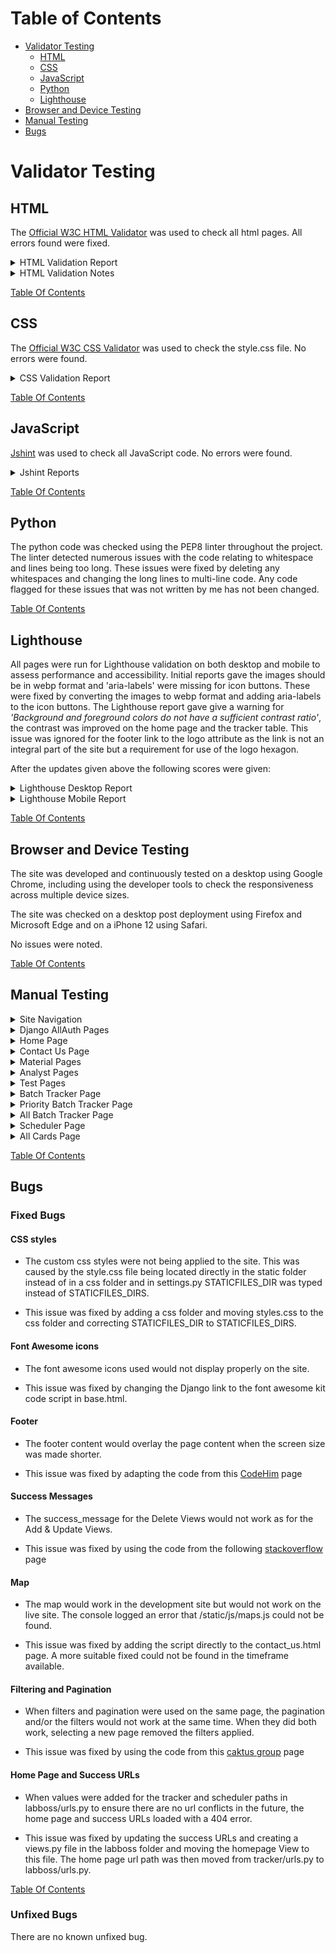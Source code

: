 # Table of Contents
- [Validator Testing](#validator-testing)
  * [HTML](#html)
  * [CSS](#css)
  * [JavaScript](#javascript)
  * [Python](#python)
  * [Lighthouse](#lighthouse)
- [Browser and Device Testing](#browser-and-device-testing)
- [Manual Testing](#manual-testing)
- [Bugs](#bugs)

# Validator Testing

## HTML

The [Official W3C HTML Validator](https://validator.w3.org/) was used to check all html pages. All errors found were fixed.

<details>

<summary>HTML Validation Report</summary>

| Page                     | Logged Out    | Logged In - Analyst | Logged In - Senior |
|--------------------------|:-------------:|:-------------------:|:------------------:|
| login.html               | Note 1        | N/A                 | N/A                |
| logout.html              | N/A           | Note 1              | Note 1             |
| signup.html              | Note 1        | N/A                 | N/A                |
| 400.html                 | Note 2 & 3    | N/A                 | N/A                |
| 403.html                 | N/A           | Note 3              | Note 3             |
| 404.html                 | Note 3        | N/A                 | N/A                |
| 500.html                 | Note 3        | N/A                 | N/A                |
| base.html                | Note 1        | Note 1              | Note 1             |
| index.html               | No errors     | No errors           | No errors          |
| contact_us.html          | No errors     | No errors           | No errors          |
| tracker.html             | N/A           | No errors           | No errors          |
| all_tracker.html         | N/A           | No errors           | No errors          |
| priority_tracker.html    | N/A           | No errors           | No errors          |
| add_batch.html           | N/A           | No errors           | No errors          |
| update_batch.html        | N/A           | N/A                 | No errors          |
| delete_batch.html        | N/A           | N/A                 | No errors          |
| material.html            | N/A           | N/A                 | No errors          |
| add_material.html        | N/A           | N/A                 | No errors          |
| update_material.html     | N/A           | N/A                 | No errors          |
| delete_material.html     | N/A           | N/A                 | No errors          |
| scheduler.html           | N/A           | Note 4              | Note 4             |
| all_scheduler.html       | N/A           | Note 4 & 5          | Note 4 & 5         |
| add_workload.html        | N/A           | No errors           | No errors          |
| update_workload.html     | N/A           | No errors           | No errors          |
| delete_workload.html     | N/A           | N/A                 | No errors          |
| all_delete_workload.html | N/A           | N/A                 | No errors          |
| analysts.html            | N/A           | N/A                 | No errors          |
| add_analyst.html         | N/A           | N/A                 | No errors          |
| update_analyst.html      | N/A           | N/A                 | No errors          |
| delete_analyst.html      | N/A           | N/A                 | No errors          |
| tests.html               | N/A           | N/A                 | No errors          |
| add_test.html            | N/A           | N/A                 | No errors          |
| update_test.html         | N/A           | N/A                 | No errors          |
| delete_test.html         | N/A           | N/A                 | No errors          |

</details>

<details>

<summary>HTML Validation Notes</summary>

### Notes

- Note 1:
login.html, logout.html, signup.html and base.html all had a trailing slash.
The trailing slash was removed to fix the error.

- Note 2:
400.html had an extra `</div>` that was not required.
This was removed to fix the error.

- Note 3:
All 4 error pages had the heading of `<h3>Lab Boss</h1>`.
The closing tag was changed to `</h3>` to fix the error.

- Note 4:
The icon links and toggle card form were enclosed in `<p></p>` tags.
The `<p></p>` tags were changed to `<div></div>` tags to fix the error.

- Note 5:
Page contained `<strike></strike>` tags, which are obsolete.
To fix the error these tags were removed and CSS was added to line through the required text.

</details>

[Table Of Contents](#table-of-contents)

## CSS

The [Official W3C CSS Validator](https://jigsaw.w3.org/css-validator/) was used to check the style.css file. No errors were found.

<details>

<summary>CSS Validation Report</summary>

![CSS Validation](readme_assets/css_validator.png)

</details>

[Table Of Contents](#table-of-contents)

## JavaScript

[Jshint](https://jshint.com/) was used to check all JavaScript code. No errors were found.

<details>

<summary>Jshint Reports</summary>

![Jshint - message timeout](readme_assets/messages_jshint.png)
![Jshint - map](readme_assets/map_jshint.png)
</details>

[Table Of Contents](#table-of-contents)

## Python

The python code was checked using the PEP8 linter throughout the project. The linter detected numerous issues with the code relating to whitespace and lines being too long. These issues were fixed by deleting any whitespaces and changing the long lines to multi-line code. Any code flagged for these issues that was not written by me has not been changed.

[Table Of Contents](#table-of-contents)

## Lighthouse

All pages were run for Lighthouse validation on both desktop and mobile to assess performance and accessibility. Initial reports gave the images should be in webp format and 'aria-labels' were missing for icon buttons. These were fixed by converting the images to webp format and adding aria-labels to the icon buttons.
The Lighthouse report gave give a warning for *'Background and foreground colors do not have a sufficient contrast ratio'*, the contrast was improved on the home page and the tracker table. This issue was ignored for the footer link to the logo attribute as the link is not an integral part of the site but a requirement for use of the logo hexagon.

After the updates given above the following scores were given:

<details>

<summary>Lighthouse Desktop Report</summary>

| Page                | Performance  | Accessibility | Best Practices  | SEO  |
|---------------------|:------------:|:-------------:|:---------------:|:----:|
| login               | 99           | 97            | 100             | 100  |
| logout              | 99           | 98            | 100             | 100  |
| signup              | 99           | 97            | 100             | 100  |
| home                | 99           | 97            | 100             | 100  |
| contact_us          | 99           | 98            | 92 (Note 6)     | 100  |
| tracker             | 99           | 98            | 100             | 100  |
| all_tracker         | 98           | 98            | 100             | 100  |
| priority_tracker    | 99           | 98            | 100             | 100  |
| add_batch           | 98           | 98            | 100             | 100  |
| update_batch        | 98           | 98            | 100             | 100  |
| delete_batch        | 98           | 98            | 100             | 100  |
| material            | 99           | 98            | 100             | 100  |
| add_material        | 98           | 98            | 100             | 100  |
| update_material     | 98           | 98            | 100             | 100  |
| delete_material     | 98           | 98            | 100             | 100  |
| scheduler           | 98           | 98            | 100             | 100  |
| all_scheduler       | 98           | 98            | 100             | 100  |
| add_workload        | 98           | 98            | 100             | 100  |
| update_workload     | 98           | 98            | 100             | 100  |
| delete_workload     | 98           | 98            | 100             | 100  |
| all_delete_workload | 98           | 98            | 100             | 100  |
| analysts            | 99           | 98            | 100             | 100  |
| add_analyst         | 99           | 98            | 100             | 100  |
| update_analyst      | 98           | 98            | 100             | 100  |
| delete_analyst      | 98           | 98            | 100             | 100  |
| tests               | 99           | 98            | 100             | 100  |
| add_test            | 98           | 98            | 100             | 100  |
| update_test         | 98           | 98            | 100             | 100  |
| delete_test         | 98           | 98            | 100             | 100  |

- Note 6:
The Lightouse best practies score was lower for the contact us page due to the map pin. This was ignored as the map was generated using an API.

![Lightouse Map](readme_assets/map_lighthouse.png)

</details>

<details>

<summary>Lighthouse Mobile Report</summary>

Due to the site being desiged for use in a laboratory, it is unlikely to be used on a mobile device. The mobile report was performed as site has been designed to be responsive so the browser size can be shrunk if desired.

The main issue reported for mobile devices was the font size of the logo attribute text and the copyright text in the footer are too small. This issue was not addressed due to these not being an integral part of the sites usage.

| Page                | Performance  | Accessibility | Best Practices  | SEO  |
|---------------------|:------------:|:-------------:|:---------------:|:----:|
| login               | 88           | 97            | 100             | 98   |
| logout              | 88           | 97            | 100             | 92   |
| signup              | 89           | 97            | 100             | 92   |
| home                | 94           | 98            | 100             | 92   |
| contact_us          | 85           | 98            | 92              | 92   |
| tracker             | 91           | 97            | 100             | 95   |
| all_tracker         | 91           | 97            | 100             | 97   |
| priority_tracker    | 94           | 97            | 100             | 95   |
| add_batch           | 88           | 97            | 100             | 92   |
| update_batch        | 88           | 97            | 100             | 92   |
| delete_batch        | 88           | 97            | 100             | 100  |
| material            | 91           | 97            | 100             | 93   |
| add_material        | 88           | 97            | 100             | 92   |
| update_material     | 89           | 97            | 100             | 92   |
| delete_material     | 88           | 97            | 100             | 100  |
| scheduler           | 83           | 97            | 100             | 98   |
| all_scheduler       | 86           | 97            | 100             | 98   |
| add_workload        | 88           | 97            | 100             | 92   |
| update_workload     | 88           | 97            | 100             | 92   |
| delete_workload     | 88           | 97            | 100             | 100  |
| all_delete_workload | 88           | 97            | 100             | 100  |
| analysts            | 86           | 97            | 100             | 100  |
| add_analyst         | 88           | 97            | 100             | 92   |
| update_analyst      | 89           | 97            | 100             | 92   |
| delete_analyst      | 88           | 97            | 100             | 100  |
| tests               | 86           | 97            | 100             | 85   |
| add_test            | 89           | 97            | 100             | 92   |
| update_test         | 88           | 97            | 100             | 92   |
| delete_test         | 88           | 97            | 100             | 100  |

</details>

[Table Of Contents](#table-of-contents)

## Browser and Device Testing

The site was developed and continuously tested on a desktop using Google Chrome, including using the developer tools to check the responsiveness across multiple device sizes. 

The site was checked on a desktop post deployment using Firefox and Microsoft Edge and on a iPhone 12 using Safari.

No issues were noted.

[Table Of Contents](#table-of-contents)

## Manual Testing

<details>

<summary>Site Navigation</summary>

| Feature                  | Action     | Expected Result                      | Pass/Fail |
|--------------------------|------------|--------------------------------------|-----------|
| Screen size above 992px  |                                                               |
| Logged out                                                                               |
| Site logo                | Click      | Open Home page                       | Pass      |
| Login link               | Click      | Open Login page                      | Pass      |
| Register link            | Click      | Open Signup page                     | Pass      |
| Contact Us link          | Click      | Open Contact Us page                 | Pass      |
| Nav options available    | Display    | No further nav options are available | Pass      |
| All Nav links            | Hover      | Change text colour                   | Pass      |
| Logged in as Analyst                                                                     |
| Site logo                | Click      | Open Home page                       | Pass      |
| Batch Tracker link       | Click      | Open Tracker page                    | Pass      |
| Scheduler link           | Click      | Open Scheduler page                  | Pass      |
| Logout link              | Click      | Open Logout page                     | Pass      |
| Contact Us link          | Click      | Open Contact Us page                 | Pass      |
| Nav options available    | Display    | No further nav options are available | Pass      |
| All Nav links            | Hover      | Change text colour                   | Pass      |
| Logged in as Senior Analyst                                                              |
| Site logo                | Click      | Open Home page                       | Pass      |
| Batch Tracker link       | Click      | Open Tracker page                    | Pass      |
| Scheduler link           | Click      | Open Scheduler page                  | Pass      |
| Data Management dropdown | Click      | Displays dropdown options            | Pass      |
| Materials link           | Click      | Open Materials page                  | Pass      |
| Analysts link            | Click      | Open Analysts page                   | Pass      |
| Tests link               | Click      | Open Tests page                      | Pass      |
| Admin link               | Click      | Open Admin page                      | Pass      |
| Logout link              | Click      | Open Logout page                     | Pass      |
| Contact Us link          | Click      | Open Contact Us page                 | Pass      |
| All Nav links            | Hover      | Change text colour                   | Pass      |
| Screen size changed from above 992px to below 991px                                      |
| Hamburger menu           | Display    | Navbar changes to hamburger menu     | Pass      |
| Logged out                                                                               |
| Site logo                | Click      | Open Home page                       | Pass      |
| Login link               | Click      | Open Login page                      | Pass      |
| Register link            | Click      | Open Signup page                     | Pass      |
| Contact Us link          | Click      | Open Contact Us page                 | Pass      |
| Nav options available    | Display    | No further nav options are available | Pass      |
| All Nav links            | Hover      | Change text colour                   | Pass      |
| Logged in as Analyst                                                                     |
| Site logo                | Click      | Open Home page                       | Pass      |
| Batch Tracker link       | Click      | Open Tracker page                    | Pass      |
| Scheduler link           | Click      | Open Scheduler page                  | Pass      |
| Logout link              | Click      | Open Logout page                     | Pass      |
| Contact Us link          | Click      | Open Contact Us page                 | Pass      |
| Nav options available    | Display    | No further nav options are available | Pass      |
| All Nav links            | Hover      | Change text colour                   | Pass      |
| Logged in as Senior Analyst                                                              |
| Site logo                | Click      | Open Home page                       | Pass      |
| Batch Tracker link       | Click      | Open Tracker page                    | Pass      |
| Scheduler link           | Click      | Open Scheduler page                  | Pass      |
| Data Management dropdown | Click      | Displays dropdown options            | Pass      |
| Materials link           | Click      | Open Materials page                  | Pass      |
| Analysts link            | Click      | Open Analysts page                   | Pass      |
| Tests link               | Click      | Open Tests page                      | Pass      |
| Admin link               | Click      | Open Admin page                      | Pass      |
| Logout link              | Click      | Open Logout page                     | Pass      |
| Contact Us link          | Click      | Open Contact Us page                 | Pass      |
| All Nav links            | Hover      | Change text colour                   | Pass      |

</details>

<details>

<summary>Django AllAuth Pages</summary>

| Element                     | Action                                    | Expected Result                                       | Pass/Fail |
|-----------------------------|-------------------------------------------|-------------------------------------------------------|-----------|
| Register                                                                                                                                    |
| Log in link                 | Click                                     | Redirect to login page                                | Pass      |
| Log in link                 | Hover                                     | Change text colour                                    | Pass      |
| Email field                 | Field left empty                          | Form won't submit - Error message displays            | Pass      |
| Username field              | Field left empty                          | Form won't submit - Error message displays            | Pass      |
| Password field              | Field left empty                          | Form won't submit - Error message displays            | Pass      |
| Password (again) field      | Field left empty                          | Form won't submit - Error message displays            | Pass      |
| Email field                 | Incorrect format used                     | Form won't submit - Error message displays            | Pass      |
| Email field                 | Duplicate email used                      | Form won't submit - Error message displays            | Pass      |
| Username field              | Duplicate email used                      | Form won't submit - Error message displays            | Pass      |
| Password fields             | Different passwords used                  | Form won't submit - Error message displays            | Pass      |
| Register button             | Click with satisfactory form              | Form submits - New user is registered to the site     | Pass      |
| Redirect to home page       | Post registration                         | User is taken to the home page                        | Pass      |
| Success message             | Post registration                         | Message confirming sucessfull signin appears          | Pass      |
| Success message fade        | Post registration                         | Success message fades after 3 seconds                 | Pass      |
| User requires authorisation | Post registration                         | User is informed their account requires authorisation | Pass      |
| Site access is restricted   | Post registration                         | User cannot access the site without authorisation     | Pass      |
| Log in                                                                                                                                      |
| Register link               | Click                                     | Redirect to signup page                               | Pass      |
| Register link               | Hover                                     | Change text colour                                    | Pass      |
| Username field              | Field left empty                          | Form won't submit - Error message displays            | Pass      |
| Password field              | Field left empty                          | Form won't submit - Error message displays            | Pass      |
| Login button                | Click with satisfactory form              | Form submits - User is logged into site               | Pass      |
| Redirect to home page       | Post login                                | User is taken to the home page                        | Pass      |
| Success message             | Post login                                | Message confirming sucessfull signin appears          | Pass      |
| Success message fade        | Post login                                | Success message fades after 3 seconds                 | Pass      |
| Log Out                                                                                                                                     |
| Signout button              | Click                                     | Redirects to home page and user is logged out         | Pass      |
| Success message             | Post Signout                              | Message confirming sucessfull signout appears         | Pass      |
| Success message fade        | Post Signout                              | Success message fades after 3 seconds                 | Pass      |
| Cancel button               | Click                                     | Redirects to home page and user remains logged in     | Pass      |

</details>

<details>

<summary>Home Page</summary>

| Feature                  | Action           | Expected Result                 | Pass/Fail |
|--------------------------|------------------|---------------------------------|-----------|
| Logged Out                                                                                |
| Login button             | Click            | Open Login page                 | Pass      |
| Register button          | Click            | Open Signup page                | Pass      |
| All buttons              | Hover            | Change text & background colour | Pass      |
| Responsiveness           | Change page size | Site changes as size is changed | Pass      |
| Logged in as Analyst                                                                      |
| Batch Tracker button     | Click            | Open Batch Tracker page         | Pass      |
| Scheduler button         | Click            | Open Scheduler page             | Pass      |
| All buttons              | Hover            | Change text & background colour | Pass      |
| Responsiveness           | Change page size | Site changes as size is changed | Pass      |
| Logged in as Senior Analyst                                                               |
| Batch Tracker button     | Click            | Open Batch Tracker page         | Pass      |
| Scheduler button         | Click            | Open Scheduler page             | Pass      |
| All buttons              | Hover            | Change text & background colour | Pass      |
| Responsiveness           | Change page size | Site changes as size is changed | Pass      |

</details>

<details>

<summary>Contact Us Page</summary>

| Feature                  | Action           | Expected Result                         | Pass/Fail |
|--------------------------|------------------|-----------------------------------------|-----------|
| Map                      | Interact         | Map can be moved and zoom level changed | Pass      |
| Home button              | Click            | Redirected to home page                 | Pass      |
| Responsiveness           | Change page size | Site changes as size is changed         | Pass      |

</details>

<details>

<summary>Material Pages</summary>

| Feature                    | Action                       | Expected Result                                | Pass/Fail |
|----------------------------|------------------------------|------------------------------------------------|-----------|
| Material list              | Display                      | Displays material list correctly               | Pass      |
| Material list              | Hover                        | Change background colour                       | Pass      |
| Toggle Status button       | Display                      | Active = on, Inactive = off                    | Pass      |
| Toggle Status button       | Hover                        | Change background colour                       | Pass      |
| Toggle Status button       | Click                        | Status and icon is toggled                     | Pass      |
| Success message            | Post Toggle                  | Message confirming sucessfull toggle appears   | Pass      |
| Success message fade       | Post Toggle                  | Success message fades after 3 seconds          | Pass      |
| Edit Material button       | Click                        | Redirects to update material page              | Pass      |
| Edit Material button       | Hover                        | Change text colour                             | Pass      |
| Delete Material button     | Click                        | Redirects to delete material page              | Pass      |
| Delete Material button     | Hover                        | Change text colour                             | Pass      |
| Add New Material button    | Click                        | Redirects to add material page                 | Pass      |
| Add New Material button    | Hover                        | Change text & background colour                | Pass      |
| Responsiveness             | Change page size             | Site changes as size is changed                | Pass      |
| Update Material                                                                                                        |
| Name field                 | Field left empty             | Form won't submit - Error message displays     | Pass      |
| Name field                 | Duplicate name used          | Form won't submit - Error message displays     | Pass      |
| Save button                | Hover                        | Change text & background colour                | Pass      |
| Save button                | Click with satisfactory form | Form submits - material is updated correctly   | Pass      |
| Redirect to materials page | Post edit                    | User is returned to the materials page         | Pass      |
| Success message            | Post edit                    | Message confirming sucessfull update appears   | Pass      |
| Success message fade       | Post edit                    | Success message fades after 3 seconds          | Pass      |
| Cancel button              | Hover                        | Change text & background colour                | Pass      |
| Cancel button              | Click                        | Redirects to materials page with no changes    | Pass      |
| Responsiveness             | Change page size             | Site changes as size is changed                | Pass      |
| Delete Material                                                                                                        |
| Confirm message            | Display                      | Displays material name correctly               | Pass      |
| Delete button              | Hover                        | Change text & background colour                | Pass      |
| Delete button              | Click                        | Form submits - material is deleted correctly   | Pass      |
| Redirect to materials page | Post delete                  | User is returned to the materials page         | Pass      |
| Success message            | Post delete                  | Message confirming sucessfull deletion appears | Pass      |
| Success message fade       | Post delete                  | Success message fades after 3 seconds          | Pass      |
| Cancel button              | Hover                        | Change text & background colour                | Pass      |
| Cancel button              | Click                        | Redirects to materials page with no changes    | Pass      |
| Responsiveness             | Change page size             | Site changes as size is changed                | Pass      |
| Add New Material                                                                                                       |
| Name field                 | Field left empty             | Form won't submit - Error message displays     | Pass      |
| Name field                 | Duplicate name used          | Form won't submit - Error message displays     | Pass      |
| Save button                | Hover                        | Change text & background colour                | Pass      |
| Save button                | Click with satisfactory form | Form submits - material is added correctly     | Pass      |
| Redirect to materials page | Post add                     | User is returned to the materials page         | Pass      |
| Success message            | Post add                     | Message confirming sucessfull add appears      | Pass      |
| Success message fade       | Post add                     | Success message fades after 3 seconds          | Pass      |
| Cancel button              | Hover                        | Change text & background colour                | Pass      |
| Cancel button              | Click                        | Redirects to materials page with no changes    | Pass      |
| Responsiveness             | Change page size             | Site changes as size is changed                | Pass      |

</details>

<details>

<summary>Analyst Pages</summary>

| Feature                   | Action                       | Expected Result                                | Pass/Fail     |
|---------------------------|------------------------------|------------------------------------------------|---------------|
| Analyst list              | Display                      | Displays analyst list correctly                | Pass          |
| Analyst list              | Hover                        | Change background colour                       | Pass          |
| Toggle Status button      | Display                      | Active = on, Inactive = off                    | Pass          |
| Toggle Status button      | Hover                        | Change background colour                       | Pass          |
| Toggle Status button      | Click                        | Status and icon is toggled                     | Pass          |
| Success message           | Post Toggle                  | Message confirming sucessfull toggle appears   | Pass          |
| Success message fade      | Post Toggle                  | Success message fades after 3 seconds          | Pass          |
| Edit Analyst button       | Click                        | Redirects to update analyst page               | Pass          |
| Edit Analyst button       | Hover                        | Change text colour                             | Pass          |
| Delete Analyst button     | Click                        | Redirects to delete analyst page               | Pass          |
| Delete Analyst button     | Hover                        | Change text colour                             | Pass          |
| Add New Analyst button    | Click                        | Redirects to add analyst page                  | Pass          |
| Add New Analyst button    | Hover                        | Change text & background colour                | Pass          |
| Responsiveness            | Change page size             | Site changes as size is changed                | Pass          |
| Update Analyst                                                                                                            |
| Work ID field             | Field left empty             | Form won't submit - Error message displays     | Pass (Note 7) |
| Work ID field             | Duplicate ID used            | Form won't submit - Error message displays     | Pass (Note 7) |
| Name field                | Field left empty             | Form won't submit - Error message displays     | Pass          |
| Save button               | Hover                        | Change text & background colour                | Pass          |
| Save button               | Click with satisfactory form | Form submits - analyst is updated correctly    | Pass          |
| Redirect to analysts page | Post edit                    | User is returned to the analysts page          | Pass          |
| Success message           | Post edit                    | Message confirming sucessfull update appears   | Pass          |
| Success message fade      | Post edit                    | Success message fades after 3 seconds          | Pass          |
| Cancel button             | Hover                        | Change text & background colour                | Pass          |
| Cancel button             | Click                        | Redirects to analysts page with no changes     | Pass          |
| Responsiveness            | Change page size             | Site changes as size is changed                | Pass          |
| Delete Analyst                                                                                                            |
| Confirm message           | Display                      | Displays analyst name correctly                | Pass          |
| Delete button             | Hover                        | Change text & background colour                | Pass          |
| Delete button             | Click                        | Form submits - analyst is deleted correctly    | Pass          |
| Redirect to analysts page | Post delete                  | User is returned to theanalysts page           | Pass          |
| Success message           | Post delete                  | Message confirming sucessfull deletion appears | Pass          |
| Success message fade      | Post delete                  | Success message fades after 3 seconds          | Pass          |
| Cancel button             | Hover                        | Change text & background colour                | Pass          |
| Cancel button             | Click                        | Redirects to analysts page with no changes     | Pass          |
| Responsiveness            | Change page size             | Site changes as size is changed                | Pass          |
| Add New Analyst                                                                                                           |
| Work ID field             | Field left empty             | Form won't submit - Error message displays     | Pass          |
| Work ID field             | Duplicate ID used            | Form won't submit - Error message displays     | Pass          |
| Name field                | Field left empty             | Form won't submit - Error message displays     | Pass          |
| Save button               | Hover                        | Change text & background colour                | Pass          |
| Save button               | Click with satisfactory form | Form submits - analyst is added correctly      | Pass          |
| Redirect to analysts page | Post add                     | User is returned to the analysts page          | Pass          |
| Success message           | Post add                     | Message confirming sucessfull add appears      | Pass          |
| Success message fade      | Post add                     | Success message fades after 3 seconds          | Pass          |
| Cancel button             | Hover                        | Change text & background colour                | Pass          |
| Cancel button             | Click                        | Redirects to analysts page with no changes     | Pass          |
| Responsiveness            | Change page size             | Site changes as size is changed                | Pass          |

- Note 7:
Initial testing showed work_id was missing from the update analyst form. This was fixed by adding 'work_id' to the fields list in the UpdateAnalyst view.

</details>

<details>

<summary>Test Pages</summary>

| Feature                | Action                       | Expected Result                                | Pass/Fail |
|------------------------|------------------------------|------------------------------------------------|-----------|
| Test list              | Display                      | Displays test list correctly                   | Pass      |
| Test list              | Hover                        | Change background colour                       | Pass      |
| Toggle Status button   | Display                      | Active = on, Inactive = off                    | Pass      |
| Toggle Status button   | Hover                        | Change background colour                       | Pass      |
| Toggle Status button   | Click                        | Status and icon is toggled                     | Pass      |
| Success message        | Post Toggle                  | Message confirming sucessfull toggle appears   | Pass      |
| Success message fade   | Post Toggle                  | Success message fades after 3 seconds          | Pass      |
| Edit Test button       | Click                        | Redirects to update test page                  | Pass      |
| Edit Test button       | Hover                        | Change text colour                             | Pass      |
| Delete Test button     | Click                        | Redirects to delete test page                  | Pass      |
| Delete Test button     | Hover                        | Change text colour                             | Pass      |
| Add New Test button    | Click                        | Redirects to add test page                     | Pass      |
| Add New Test button    | Hover                        | Change text & background colour                | Pass      |
| Responsiveness         | Change page size             | Site changes as size is changed                | Pass      |
| Update Test                                                                                                        |
| Name field             | Field left empty             | Form won't submit - Error message displays     | Pass      |
| Name field             | Duplicate name used          | Form won't submit - Error message displays     | Pass      |
| Save button            | Hover                        | Change text & background colour                | Pass      |
| Save button            | Click with satisfactory form | Form submits - test is updated correctly       | Pass      |
| Redirect to tests page | Post edit                    | User is returned to the tests page             | Pass      |
| Success message        | Post edit                    | Message confirming sucessfull update appears   | Pass      |
| Success message fade   | Post edit                    | Success message fades after 3 seconds          | Pass      |
| Cancel button          | Hover                        | Change text & background colour                | Pass      |
| Cancel button          | Click                        | Redirects to tests page with no changes        | Pass      |
| Responsiveness         | Change page size             | Site changes as size is changed                | Pass      |
| Delete Test                                                                                                        |
| Confirm message        | Display                      | Displays test name correctly                   | Pass      |
| Delete button          | Hover                        | Change text & background colour                | Pass      |
| Delete button          | Click                        | Form submits - test is deleted correctly       | Pass      |
| Redirect to tests page | Post delete                  | User is returned to the tests page             | Pass      |
| Success message        | Post delete                  | Message confirming sucessfull deletion appears | Pass      |
| Success message fade   | Post delete                  | Success message fades after 3 seconds          | Pass      |
| Cancel button          | Hover                        | Change text & background colour                | Pass      |
| Cancel button          | Click                        | Redirects to tests page with no changes        | Pass      |
| Responsiveness         | Change page size             | Site changes as size is changed                | Pass      |
| Add New Test                                                                                                       |
| Name field             | Field left empty             | Form won't submit - Error message displays     | Pass      |
| Name field             | Duplicate name used          | Form won't submit - Error message displays     | Pass      |
| Save button            | Hover                        | Change text & background colour                | Pass      |
| Save button            | Click with satisfactory form | Form submits - test is added correctly         | Pass      |
| Redirect to tests page | Post add                     | User is returned to the tests page             | Pass      |
| Success message        | Post add                     | Message confirming sucessfull add appears      | Pass      |
| Success message fade   | Post add                     | Success message fades after 3 seconds          | Pass      |
| Cancel button          | Hover                        | Change text & background colour                | Pass      |
| Cancel button          | Click                        | Redirects to tests page with no changes        | Pass      |
| Responsiveness         | Change page size             | Site changes as size is changed                | Pass      |

</details>

<details>

<summary>Batch Tracker Page</summary>

| Feature                   | Action                       | Expected Result                                 | Pass/Fail |
|---------------------------|------------------------------|-------------------------------------------------|-----------|
| Priority Batches link     | Hover                        | Change text colour                              | Pass      |
| Priority Batches link     | Click                        | Redirects to priority batches page              | Pass      |
| Batches to Test link      | Display                      | Link is underlined                              | Pass      |
| Batches to Test link      | Hover                        | Change text colour                              | Pass      |
| Batches to Test link      | Click                        | Reloads batches to test page                    | Pass      |
| All Batches link          | Hover                        | Change text colour                              | Pass      |
| All Batches link          | Click                        | Redirects to all batches page                   | Pass      |
| Batch list                | Display                      | Displays batch list correctly                   | Pass      |
| Batch list                | Hover                        | Change background colour                        | Pass      |
| Approve batch button      | Display                      | Not available to analyst role                   | Pass      |
| Approve batch button      | Hover                        | Change text colour                              | Pass      |
| Approve batch button      | Click                        | batch status is changed to approved             | Pass      |
| Success message           | Post Approve                 | Message confirming sucessfull approval appears  | Pass      |
| Success message fade      | Post Approve                 | Success message fades after 3 seconds           | Pass      |
| Edit batch button         | Display                      | Not available to analyst role                   | Pass      |
| Edit batch button         | Hover                        | Change text colour                              | Pass      |
| Edit batch button         | Click                        | Redirects to update batch page                  | Pass      |
| Delete batch button       | Display                      | Not available to analyst role                   | Pass      |
| Delete batch button       | Hover                        | Change text colour                              | Pass      |
| Delete Test button        | Click                        | Redirects to delete batch page                  | Pass      |
| Pagination buttons        | Display                      | Displays the correct number of pages            | Pass      |
| Pagination buttons        | Hover                        | Change text colour                              | Pass      |
| Pagination buttons        | Click                        | Moves pages as expected                         | Pass      |
| Add New Batch button      | Hover                        | Change text & background colour                 | Pass      |
| Add New Batch button      | Click                        | Redirects to add batch page                     | Pass      |
| Responsiveness            | Change page size             | Site changes as size is changed                 | Pass      |
| Update Batch                                                                                                           |
| Batch field               | Field left empty             | Form won't submit - Error message displays      | Pass      |
| Batch field               | Duplicate batch used         | Form won't submit - Error message displays      | Pass      |
| Material field            | Field left empty             | Form won't submit - Error message displays      | Pass      |
| Save button               | Hover                        | Change text & background colour                 | Pass      |
| Save button               | Click with satisfactory form | Form submits - batch is updated correctly       | Pass      |
| Redirect to tracker page  | Post edit                    | User is returned to the batch tracker page      | Pass      |
| Success message           | Post edit                    | Message confirming sucessfull update appears    | Pass      |
| Success message fade      | Post edit                    | Success message fades after 3 seconds           | Pass      |
| Cancel button             | Hover                        | Change text & background colour                 | Pass      |
| Cancel button             | Click                        | Redirects to batch tracker page with no changes | Pass      |
| Responsiveness            | Change page size             | Site changes as size is changed                 | Pass      |
| Delete Batch                                                                                                           |
| Confirm message           | Display                      | Displays batch name correctly                   | Pass      |
| Delete button             | Hover                        | Change text & background colour                 | Pass      |
| Delete button             | Click                        | Form submits - batch is deleted correctly       | Pass      |
| Redirect to tracker page  | Post delete                  | User is returned to the batch tracker page      | Pass      |
| Success message           | Post delete                  | Message confirming sucessfull deletion appears  | Pass      |
| Success message fade      | Post delete                  | Success message fades after 3 seconds           | Pass      |
| Cancel button             | Hover                        | Change text & background colour                 | Pass      |
| Cancel button             | Click                        | Redirects to batch tracker page with no changes | Pass      |
| Responsiveness            | Change page size             | Site changes as size is changed                 | Pass      |
| Add New Batch                                                                                                          |
| Batch field               | Field left empty             | Form won't submit - Error message displays      | Pass      |
| Batch field               | Duplicate name used          | Form won't submit - Error message displays      | Pass      |
| Material field            | Field left empty             | Form won't submit - Error message displays      | Pass      |
| Save button               | Hover                        | Change text & background colour                 | Pass      |
| Save button               | Click with satisfactory form | Form submits - batch is added correctly         | Pass      |
| Redirect to tracker page  | Post add                     | User is returned to the batch tracker page      | Pass      |
| Success message           | Post add                     | Message confirming sucessfull add appears       | Pass      |
| Success message fade      | Post add                     | Success message fades after 3 seconds           | Pass      |
| Cancel button             | Hover                        | Change text & background colour                 | Pass      |
| Cancel button             | Click                        | Redirects to batch tracker page with no changes | Pass      |
| Responsiveness            | Change page size             | Site changes as size is changed                 | Pass      |

</details>

<details>

<summary>Priority Batch Tracker Page</summary>

| Feature               | Action           | Expected Result                      | Pass/Fail |
|-----------------------|------------------|--------------------------------------|-----------|
| Priority Batches link | Display          | Link is underlined                   | Pass      |
| Priority Batches link | Hover            | Change text colour                   | Pass      |
| Priority Batches link | Click            | Reloads priority batches page        | Pass      |
| Batches to Test link  | Hover            | Change text colour                   | Pass      |
| Batches to Test link  | Click            | Redirects to batches to test page    | Pass      |
| All Batches link      | Hover            | Change text colour                   | Pass      |
| All Batches link      | Click            | Redirects to all batches page        | Pass      |
| Priority Batch list   | Display          | Displays priority batches correctly  | Pass      |
| Priority Batch list   | Hover            | Change background colour             | Pass      |
| Pagination buttons    | Display          | Displays the correct number of pages | Pass      |
| Pagination buttons    | Hover            | Change text colour                   | Pass      |
| Pagination buttons    | Click            | Moves pages as expected              | Pass      |
| Responsiveness        | Change page size | Site changes as size is changed      | Pass      |

</details>

<details>

<summary>All Batch Tracker Page</summary>

| Feature               | Action           | Expected Result                              | Pass/Fail |
|-----------------------|------------------|----------------------------------------------|-----------|
| Priority Batches link | Hover            | Change text colour                           | Pass      |
| Priority Batches link | Click            | Redirects to priority batches page           | Pass      |
| Batches to Test link  | Hover            | Change text colour                           | Pass      |
| Batches to Test link  | Click            | Redirects to batches to test page            | Pass      |
| All Batches link      | Display          | Link is underlined                           | Pass      |
| All Batches link      | Hover            | Change text colour                           | Pass      |
| All Batches link      | Click            | Redirects to all batches page                | Pass      |
| All Batch list        | Display          | Displays priority batches correctly          | Pass      |
| All Batch list        | Hover            | Change background colour                     | Pass      |
| Filter Table Button   | Hover            | Change text & background colour              | Pass      |
| Filter Table Button   | Click            | Opens filter options                         | Pass      |
| Filter Table Options  | Complete Form    | Table filters correctly                      | Pass      |
| Filter & pagination   | Display          | Pagination works when table is filtered      | Pass      |
| Toggle Status button  | Display          | Not available to analyst role                | Pass      |
| Toggle Status button  | Display          | Approved = on, To Test = off                 | Pass      |
| Toggle Status button  | Hover            | Change background colour                     | Pass      |
| Toggle Status button  | Click            | Status and icon is toggled                   | Pass      |
| Success message       | Post Toggle      | Message confirming sucessfull toggle appears | Pass      |
| Success message fade  | Post Toggle      | Success message fades after 3 seconds        | Pass      |
| Pagination buttons    | Display          | Displays the correct number of pages         | Pass      |
| Pagination buttons    | Hover            | Change text colour                           | Pass      |
| Pagination buttons    | Click            | Moves pages as expected                      | Pass      |
| Responsiveness        | Change page size | Site changes as size is changed              | Pass      |

</details>

<details>

<summary>Scheduler Page</summary>

| Feature                    | Action                       | Expected Result                                | Pass/Fail |
|----------------------------|------------------------------|------------------------------------------------|-----------|
| Cards to Test link         | Display                      | Link is underlined                             | Pass      |
| Cards to Test link         | Hover                        | Change text colour                             | Pass      |
| Cards to Test link         | Click                        | Reloads cards to test page                     | Pass      |
| All Cards link             | Hover                        | Change text colour                             | Pass      |
| All Cards link             | Click                        | Redirects to all cards page                    | Pass      |
| Card list                  | Display                      | Displays card list correctly                   | Pass      |
| Filter Cards Button        | Hover                        | Change text & background colour                | Pass      |
| Filter Cards Button        | Click                        | Opens filter options                           | Pass      |
| Filter Cards Options       | Complete Form                | Cards filter correctly                         | Pass      |
| Filter & pagination        | Display                      | Pagination works when table is filtered        | Pass      |
| Edit card button           | Hover                        | Change text colour                             | Pass      |
| Edit card button           | Click                        | Redirects to update card page                  | Pass      |
| Delete card button         | Display                      | Not available to analyst role                  | Pass      |
| Delete card button         | Hover                        | Change text colour                             | Pass      |
| Delete card button         | Click                        | Redirects to delete card  page                 | Pass      |
| Complete card button       | Hover                        | Change text & background colour                | Pass      |
| Complete card button       | Click                        | Card status is changed to completed            | Pass      |
| Success message            | Post Approve                 | Message confirming sucessfull approval appears | Pass      |
| Success message fade       | Post Approve                 | Success message fades after 3 seconds          | Pass      |
| Add New Card button        | Hover                        | Change text & background colour                | Pass      |
| Add New Card button        | Click                        | Redirects to add card page                     | Pass      |
| Pagination buttons         | Display                      | Displays the correct number of pages           | Pass      |
| Pagination buttons         | Hover                        | Change text colour                             | Pass      |
| Pagination buttons         | Click                        | Moves pages as expected                        | Pass      |
| Responsiveness             | Change page size             | Site changes as size is changed                | Pass      |
| Update Card                                                                                                            |
| Test Date field            | Field left empty             | Form won't submit - Error message displays     | Pass      |
| Analyst Date field         | Field left empty             | Form won't submit - Error message displays     | Pass      |
| Test Date field            | Field left empty             | Form won't submit - Error message displays     | Pass      |
| Save button                | Hover                        | Change text & background colour                | Pass      |
| Save button                | Click with satisfactory form | Form submits - card is updated correctly       | Pass      |
| Redirect to scheduler page | Post edit                    | User is returned to the scheduler page         | Pass      |
| Success message            | Post edit                    | Message confirming sucessfull update appears   | Pass      |
| Success message fade       | Post edit                    | Success message fades after 3 seconds          | Pass      |
| Cancel button              | Hover                        | Change text & background colour                | Pass      |
| Cancel button              | Click                        | Redirects to scheduler page with no changes    | Pass      |
| Responsiveness             | Change page size             | Site changes as size is changed                | Pass      |
| Delete Card                                                                                                            |
| Confirm message            | Display                      | Displays card details correctly                | Pass      |
| Delete button              | Hover                        | Change text & background colour                | Pass      |
| Delete button              | Click                        | Form submits - card is deleted correctly       | Pass      |
| Redirect to scheduler page | Post delete                  | User is returned to the scheduler page         | Pass      |
| Success message            | Post delete                  | Message confirming sucessfull deletion appears | Pass      |
| Success message fade       | Post delete                  | Success message fades after 3 seconds          | Pass      |
| Cancel button              | Hover                        | Change text & background colour                | Pass      |
| Cancel button              | Click                        | Redirects to scheduler page with no changes    | Pass      |
| Responsiveness             | Change page size             | Site changes as size is changed                | Pass      |
| Add New Card                                                                                                           |
| Test Date field            | Field left empty             | Form won't submit - Error message displays     | Pass      |
| Analyst Date field         | Field left empty             | Form won't submit - Error message displays     | Pass      |
| Test Date field            | Field left empty             | Form won't submit - Error message displays     | Pass      |
| Save button                | Hover                        | Change text & background colour                | Pass      |
| Save button                | Click with satisfactory form | Form submits - card is updated correctly       | Pass      |
| Redirect to scheduler page | Post edit                    | User is returned to the scheduler page         | Pass      |
| Success message            | Post edit                    | Message confirming sucessfull update appears   | Pass      |
| Success message fade       | Post edit                    | Success message fades after 3 seconds          | Pass      |
| Cancel button              | Hover                        | Change text & background colour                | Pass      |
| Cancel button              | Click                        | Redirects to scheduler page with no changes    | Pass      |
| Responsiveness             | Change page size             | Site changes as size is changed                | Pass      |

</details>

<details>

<summary>All Cards Page</summary>

| Feature                    | Action           | Expected Result                                 | Pass/Fail |
|----------------------------|------------------|-------------------------------------------------|-----------|
| All Cards link             | Display          | Link is underlined                              | Pass      |
| All Cards link             | Hover            | Change text colour                              | Pass      |
| All Cards link             | Click            | Reloads all cards page                          | Pass      |
| Cards to Test link         | Hover            | Change text colour                              | Pass      |
| Cards to Test link         | Click            | Redirects to cards to test page                 | Pass      |
| All Card list              | Display          | Displays card list correctly                    | Pass      |
| To Do Cards                | Display          | Card text is no displayed with linethrough      | Pass      |
| Completed Cards            | Display          | Card text is displayed faded with linethrough   | Pass      |
| Filter Cards Button        | Hover            | Change text & background colour                 | Pass      |
| Filter Cards Button        | Click            | Opens filter options                            | Pass      |
| Filter Cards Options       | Complete Form    | Cards filter correctly                          | Pass      |
| Filter & pagination        | Display          | Pagination works when table is filtered         | Pass      |
| Delete card button         | Display          | Not available to analyst role                   | Pass      |
| Delete card button         | Hover            | Change text colour                              | Pass      |
| Delete card button         | Click            | Redirects to delete card page                   | Pass      |
| Toggle Status button       | Hover            | Change text & background colour                 | Pass      |
| Toggle Status button       | Click            | Card status is changed                          | Pass      |
| Success message            | Post Toggle      | Message confirming sucessfull approval appears  | Pass      |
| Success message fade       | Post Toggle      | Success message fades after 3 seconds           | Pass      |
| Pagination buttons         | Display          | Displays the correct number of pages            | Pass      |
| Pagination buttons         | Hover            | Change text colour                              | Pass      |
| Pagination buttons         | Click            | Moves pages as expected                         | Pass      |
| Responsiveness             | Change page size | Site changes as size is changed                 | Pass      |
| Delete Card                                                                                                 |
| Confirm message            | Display          | Displays card details correctly                 | Pass      |
| Delete button              | Hover            | Change text & background colour                 | Pass      |
| Delete button              | Click            | Form submits - card is deleted correctly        | Pass      |
| Redirect to scheduler page | Post delete      | User is returned to the all scheduler page      | Pass      |
| Success message            | Post delete      | Message confirming sucessfull deletion appears  | Pass      |
| Success message fade       | Post delete      | Success message fades after 3 seconds           | Pass      |
| Cancel button              | Hover            | Change text & background colour                 | Pass      |
| Cancel button              | Click            | Redirects to all scheduler page with no changes | Pass      |
| Responsiveness             | Change page size | Site changes as size is changed                 | Pass      |

</details>

[Table Of Contents](#table-of-contents)

## Bugs

### Fixed Bugs

#### CSS styles

- The custom css styles were not being applied to the site. This was caused by the style.css file being located directly in the static folder instead of in a css folder and in settings.py STATICFILES_DIR was typed instead of STATICFILES_DIRS.

- This issue was fixed by adding a css folder and moving styles.css to the css folder and correcting STATICFILES_DIR to STATICFILES_DIRS.

#### Font Awesome icons

- The font awesome icons used would not display properly on the site.

- This issue was fixed by changing the Django link to the font awesome kit code script in base.html.

#### Footer

- The footer content would overlay the page content when the screen size was made shorter.

- This issue was fixed by adapting the code from this [CodeHim](https://www.codehim.com/bootstrap/bootstrap-5-footer-always-at-bottom/) page

#### Success Messages

- The success_message for the Delete Views would not work as for the Add & Update Views.

- This issue was fixed by using the code from the following [stackoverflow](https://stackoverflow.com/questions/24822509/success-message-in-deleteview-not-shown) page

#### Map

- The map would work in the development site but would not work on the live site. The console logged an error that /static/js/maps.js could not be found.

- This issue was fixed by adding the script directly to the contact_us.html page. A more suitable fixed could not be found in the timeframe available.

#### Filtering and Pagination

- When filters and pagination were used on the same page, the pagination and/or the filters would not work at the same time. When they did both work, selecting a new page removed the filters applied.

- This issue was fixed by using the code from this [caktus group](https://www.caktusgroup.com/blog/2018/10/18/filtering-and-pagination-django/) page

#### Home Page and Success URLs

- When values were added for the tracker and scheduler paths in labboss/urls.py to ensure there are no url conflicts in the future, the home page and success URLs loaded with a 404 error.

- This issue was fixed by updating the success URLs and creating a views.py file in the labboss folder and moving the homepage View to this file. The home page url path was then moved from tracker/urls.py to labboss/urls.py. 

[Table Of Contents](#table-of-contents)

### Unfixed Bugs

There are no known unfixed bug.
